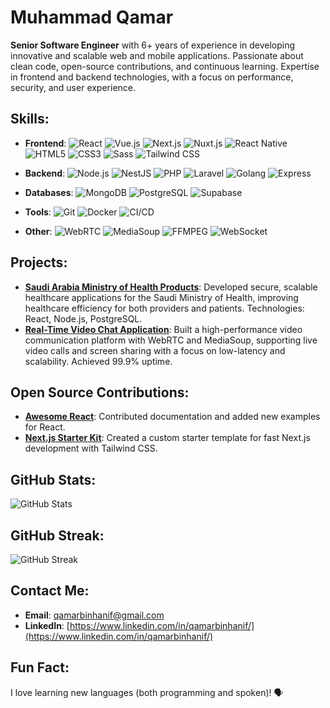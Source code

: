 # Muhammad Qamar

**Senior Software Engineer** with 6+ years of experience in developing innovative and scalable web and mobile applications. Passionate about clean code, open-source contributions, and continuous learning. Expertise in frontend and backend technologies, with a focus on performance, security, and user experience.

## Skills:
- **Frontend**:
  ![React](https://img.shields.io/badge/React-61DAFB?style=flat&logo=react&logoColor=black)
  ![Vue.js](https://img.shields.io/badge/Vue.js-4FC08D?style=flat&logo=vue.js&logoColor=white)
  ![Next.js](https://img.shields.io/badge/Next.js-000000?style=flat&logo=next.js&logoColor=white)
  ![Nuxt.js](https://img.shields.io/badge/Nuxt.js-00DC82?style=flat&logo=nuxt.js&logoColor=black)
  ![React Native](https://img.shields.io/badge/React%20Native-61DAFB?style=flat&logo=react&logoColor=black)
  ![HTML5](https://img.shields.io/badge/HTML5-E34F26?style=flat&logo=html5&logoColor=white)
  ![CSS3](https://img.shields.io/badge/CSS3-1572B6?style=flat&logo=css3&logoColor=white)
  ![Sass](https://img.shields.io/badge/Sass-CC6699?style=flat&logo=sass&logoColor=white)
  ![Tailwind CSS](https://img.shields.io/badge/Tailwind%20CSS-06B6D4?style=flat&logo=tailwindcss&logoColor=white)

- **Backend**:
  ![Node.js](https://img.shields.io/badge/Node.js-339933?style=flat&logo=node.js&logoColor=white)
  ![NestJS](https://img.shields.io/badge/NestJS-E0234E?style=flat&logo=nestjs&logoColor=white)
  ![PHP](https://img.shields.io/badge/PHP-777BB4?style=flat&logo=php&logoColor=white)
  ![Laravel](https://img.shields.io/badge/Laravel-F05340?style=flat&logo=laravel&logoColor=white)
  ![Golang](https://img.shields.io/badge/Golang-00ADD8?style=flat&logo=go&logoColor=white)
  ![Express](https://img.shields.io/badge/Express-000000?style=flat&logo=express&logoColor=white)

- **Databases**:
  ![MongoDB](https://img.shields.io/badge/MongoDB-47A248?style=flat&logo=mongodb&logoColor=white)
  ![PostgreSQL](https://img.shields.io/badge/PostgreSQL-4169E1?style=flat&logo=postgresql&logoColor=white)
  ![Supabase](https://img.shields.io/badge/Supabase-3ECF8E?style=flat&logo=supabase&logoColor=white)

- **Tools**:
  ![Git](https://img.shields.io/badge/Git-F05032?style=flat&logo=git&logoColor=white)
  ![Docker](https://img.shields.io/badge/Docker-2496ED?style=flat&logo=docker&logoColor=white)
  ![CI/CD](https://img.shields.io/badge/CI/CD-000000?style=flat&logo=jenkins&logoColor=white)

- **Other**:
  ![WebRTC](https://img.shields.io/badge/WebRTC-FF6347?style=flat&logo=webrtc&logoColor=white)
  ![MediaSoup](https://img.shields.io/badge/MediaSoup-FF0000?style=flat&logo=mediasoup&logoColor=white)
  ![FFMPEG](https://img.shields.io/badge/FFMPEG-FF7F00?style=flat&logo=ffmpeg&logoColor=white)
  ![WebSocket](https://img.shields.io/badge/WebSocket-000000?style=flat&logo=websocket&logoColor=white)

## Projects:
- [**Saudi Arabia Ministry of Health Products**](#): Developed secure, scalable healthcare applications for the Saudi Ministry of Health, improving healthcare efficiency for both providers and patients. Technologies: React, Node.js, PostgreSQL.
- [**Real-Time Video Chat Application**](#): Built a high-performance video communication platform with WebRTC and MediaSoup, supporting live video calls and screen sharing with a focus on low-latency and scalability. Achieved 99.9% uptime.

## Open Source Contributions:
- [**Awesome React**](https://github.com/your-link): Contributed documentation and added new examples for React.
- [**Next.js Starter Kit**](https://github.com/your-link): Created a custom starter template for fast Next.js development with Tailwind CSS.

## GitHub Stats:
![GitHub Stats](https://github-readme-stats.vercel.app/api?username=Qamar-Ascend&show_icons=true&count_private=true&hide=prs&theme=radical)

## GitHub Streak:
![GitHub Streak](https://github-readme-streak-stats.herokuapp.com/?user=m.bilal294&theme=radical)

## Contact Me:
- **Email**: [qamarbinhanif@gmail.com](mailto:qamarbinhanif@gmail.com)
- **LinkedIn**: [https://www.linkedin.com/in/qamarbinhanif/](https://www.linkedin.com/in/qamarbinhanif/)

## Fun Fact:
I love learning new languages (both programming and spoken)! 🗣️
